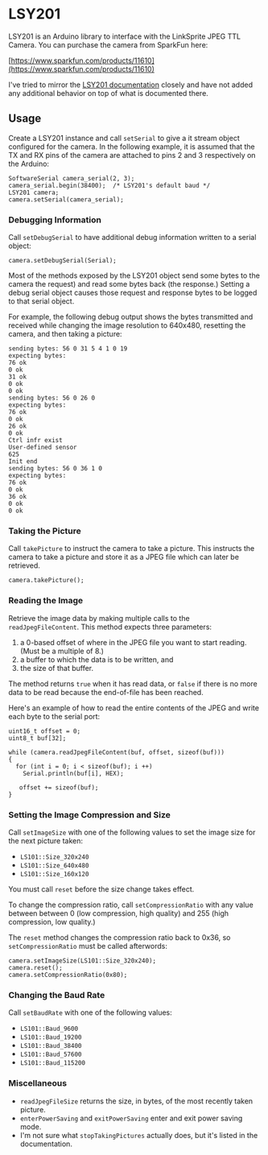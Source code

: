 LSY201
======

LSY201 is an Arduino library to interface with the LinkSprite JPEG TTL Camera.
You can purchase the camera from SparkFun here:

[https://www.sparkfun.com/products/11610](https://www.sparkfun.com/products/11610)

I've tried to mirror the 
[LSY201 documentation](http://dlnmh9ip6v2uc.cloudfront.net/datasheets/Sensors/LightImaging/LinkSprite%20JPEG%20Color%20Camera%20Manual.pdf)
closely and have not added any additional behavior on top of what is documented
there.

## Usage

Create a LSY201 instance and call `setSerial` to give a it stream object
configured for the camera.  In the following example, it is assumed that the TX
and RX pins of the camera are attached to pins 2 and 3 respectively on the
Arduino:

    SoftwareSerial camera_serial(2, 3);
    camera_serial.begin(38400);  /* LSY201's default baud */
    LSY201 camera;
    camera.setSerial(camera_serial);

### Debugging Information

Call `setDebugSerial` to have additional debug information written to a serial
object:

    camera.setDebugSerial(Serial);

Most of the methods exposed by the LSY201 object send some bytes to the camera
the request) and read some bytes back (the response.)  Setting a debug serial
object causes those request and response bytes to be logged to that serial
object.

For example, the following debug output shows the bytes transmitted and
received while changing the image resolution to 640x480, resetting the camera,
and then taking a picture:

    sending bytes: 56 0 31 5 4 1 0 19
    expecting bytes:
    76 ok
    0 ok
    31 ok
    0 ok
    0 ok
    sending bytes: 56 0 26 0
    expecting bytes:
    76 ok
    0 ok
    26 ok
    0 ok
    Ctrl infr exist
    User-defined sensor
    625
    Init end
    sending bytes: 56 0 36 1 0
    expecting bytes:
    76 ok
    0 ok
    36 ok
    0 ok
    0 ok

### Taking the Picture

Call `takePicture` to instruct the camera to take a picture.  This instructs
the camera to take a picture and store it as a JPEG file which can later be
retrieved.

    camera.takePicture();

### Reading the Image

Retrieve the image data by making multiple calls to the `readJpegFileContent`.
This method expects three parameters:

1. a 0-based offset of where in the JPEG file you want to start reading.  (Must
   be a multiple of 8.)
2. a buffer to which the data is to be written, and
3. the size of that buffer.

The method returns `true` when it has read data, or `false` if there is no more
data to be read because the end-of-file has been reached.

Here's an example of how to read the entire contents of the JPEG and write each
byte to the serial port:

    uint16_t offset = 0;
    uint8_t buf[32];

    while (camera.readJpegFileContent(buf, offset, sizeof(buf)))
    {
      for (int i = 0; i < sizeof(buf); i ++)
        Serial.println(buf[i], HEX);

       offset += sizeof(buf);
    }

### Setting the Image Compression and Size

Call `setImageSize` with one of the following values to set the image size for
the next picture taken:

* `LS101::Size_320x240`
* `LS101::Size_640x480`
* `LS101::Size_160x120`

You must call `reset` before the size change takes effect.

To change the compression ratio, call `setCompressionRatio` with any value
between between 0 (low compression, high quality) and 255 (high compression,
low quality.)

The `reset` method changes the compression ratio back to 0x36, so
`setCompressionRatio` must be called afterwords:

    camera.setImageSize(LS101::Size_320x240);
    camera.reset();
    camera.setCompressionRatio(0x80);

### Changing the Baud Rate

Call `setBaudRate` with one of the following values:

* `LS101::Baud_9600`
* `LS101::Baud_19200`
* `LS101::Baud_38400`
* `LS101::Baud_57600`
* `LS101::Baud_115200`


### Miscellaneous

* `readJpegFileSize` returns the size, in bytes, of the most recently taken
  picture.
* `enterPowerSaving` and `exitPowerSaving` enter and exit power saving mode.
* I'm not sure what `stopTakingPictures` actually does, but it's listed in the
  documentation.
